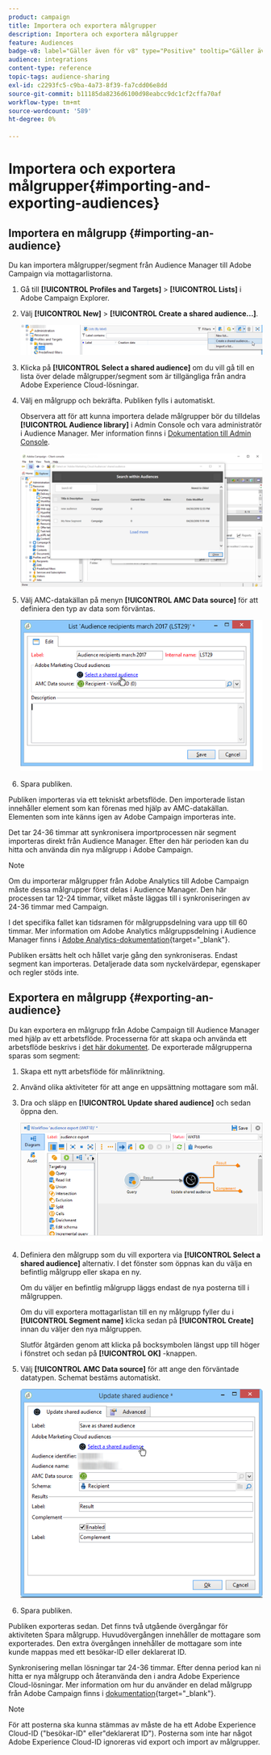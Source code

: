 ```yaml
---
product: campaign
title: Importera och exportera målgrupper
description: Importera och exportera målgrupper
feature: Audiences
badge-v8: label="Gäller även för v8" type="Positive" tooltip="Gäller även Campaign v8"
audience: integrations
content-type: reference
topic-tags: audience-sharing
exl-id: c2293fc5-c9ba-4a73-8f39-fa7cdd06e8dd
source-git-commit: b11185da8236d6100d98eabcc9dc1cf2cffa70af
workflow-type: tm+mt
source-wordcount: '589'
ht-degree: 0%

---
```



# Importera och exportera målgrupper{#importing-and-exporting-audiences}



## Importera en målgrupp {#importing-an-audience}

Du kan importera målgrupper/segment från Audience Manager till Adobe Campaign via mottagarlistorna.

1. Gå till **[!UICONTROL Profiles and Targets]** > **[!UICONTROL Lists]** i Adobe Campaign Explorer.
1. Välj **[!UICONTROL New]** > **[!UICONTROL Create a shared audience...]**.

   ![](assets/aam_import_audience.png)

1. Klicka på **[!UICONTROL Select a shared audience]** om du vill gå till en lista över delade målgrupper/segment som är tillgängliga från andra Adobe Experience Cloud-lösningar.
1. Välj en målgrupp och bekräfta. Publiken fylls i automatiskt.

   Observera att för att kunna importera delade målgrupper bör du tilldelas **[!UICONTROL Audience library]** i Admin Console och vara administratör i Audience Manager. Mer information finns i [Dokumentation till Admin Console](https://helpx.adobe.com/se/enterprise/managing/user-guide.html).

   ![](assets/aam_import_audience_3.png)

1. Välj AMC-datakällan på menyn **[!UICONTROL AMC Data source]** för att definiera den typ av data som förväntas.

   ![](assets/aam_import_audience_2.png)

1. Spara publiken.

Publiken importeras via ett tekniskt arbetsflöde. Den importerade listan innehåller element som kan förenas med hjälp av AMC-datakällan. Elementen som inte känns igen av Adobe Campaign importeras inte.

Det tar 24-36 timmar att synkronisera importprocessen när segment importeras direkt från Audience Manager. Efter den här perioden kan du hitta och använda din nya målgrupp i Adobe Campaign.

>[!NOTE]
>
>Om du importerar målgrupper från Adobe Analytics till Adobe Campaign måste dessa målgrupper först delas i Audience Manager. Den här processen tar 12-24 timmar, vilket måste läggas till i synkroniseringen av 24-36 timmar med Campaign.
>
>I det specifika fallet kan tidsramen för målgruppsdelning vara upp till 60 timmar. Mer information om Adobe Analytics målgruppsdelning i Audience Manager finns i [Adobe Analytics-dokumentation](https://experienceleague.adobe.com/docs/analytics/components/segmentation/segmentation-workflow/seg-publish.html){target="_blank"}.

Publiken ersätts helt och hållet varje gång den synkroniseras. Endast segment kan importeras. Detaljerade data som nyckelvärdepar, egenskaper och regler stöds inte.

## Exportera en målgrupp {#exporting-an-audience}

Du kan exportera en målgrupp från Adobe Campaign till Audience Manager med hjälp av ett arbetsflöde. Processerna för att skapa och använda ett arbetsflöde beskrivs i [det här dokumentet](../../workflow/using/building-a-workflow.md). De exporterade målgrupperna sparas som segment:

1. Skapa ett nytt arbetsflöde för målinriktning.
1. Använd olika aktiviteter för att ange en uppsättning mottagare som mål.
1. Dra och släpp en **[!UICONTROL Update shared audience]** och sedan öppna den.

   ![](assets/aam_export_example.png)

1. Definiera den målgrupp som du vill exportera via **[!UICONTROL Select a shared audience]** alternativ. I det fönster som öppnas kan du välja en befintlig målgrupp eller skapa en ny.

   Om du väljer en befintlig målgrupp läggs endast de nya posterna till i målgruppen.

   Om du vill exportera mottagarlistan till en ny målgrupp fyller du i **[!UICONTROL Segment name]** klicka sedan på **[!UICONTROL Create]** innan du väljer den nya målgruppen.

   Slutför åtgärden genom att klicka på bocksymbolen längst upp till höger i fönstret och sedan på **[!UICONTROL OK]** -knappen.

1. Välj **[!UICONTROL AMC Data source]** för att ange den förväntade datatypen. Schemat bestäms automatiskt.

   ![](assets/aam_export_audience_activity.png)

1. Spara publiken.

Publiken exporteras sedan. Det finns två utgående övergångar för aktiviteten Spara målgrupp. Huvudövergången innehåller de mottagare som exporterades. Den extra övergången innehåller de mottagare som inte kunde mappas med ett besökar-ID eller deklarerat ID.

Synkronisering mellan lösningar tar 24-36 timmar. Efter denna period kan ni hitta er nya målgrupp och återanvända den i andra Adobe Experience Cloud-lösningar. Mer information om hur du använder en delad målgrupp från Adobe Campaign finns i [dokumentation](https://experienceleague.adobe.com/en/docs/core-services/interface/services/audiences/create){target="_blank"}.

>[!NOTE]
>
>För att posterna ska kunna stämmas av måste de ha ett Adobe Experience Cloud-ID (&quot;besökar-ID&quot; eller&quot;deklarerat ID&quot;). Posterna som inte har något Adobe Experience Cloud-ID ignoreras vid export och import av målgrupper.
